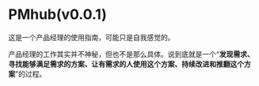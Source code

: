 # PMhub(v0.0.1)

这是一个产品经理的使用指南，可能只是自我感觉的。

产品经理的工作其实并不神秘，但也不是那么具体。说到底就是一个“**发现需求、寻找能够满足需求的方案、让有需求的人使用这个方案、持续改进和推翻这个方案**”的过程。